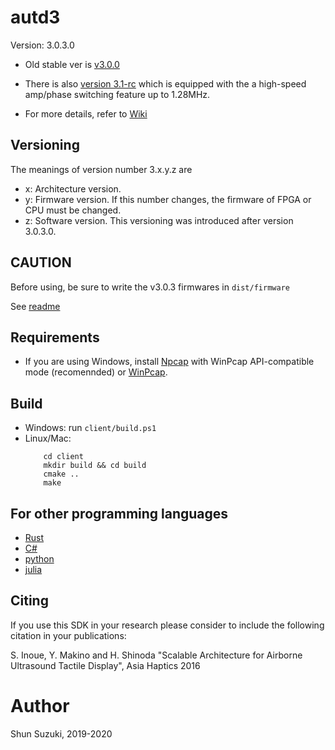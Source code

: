 # autd3 #

Version: 3.0.3.0

* Old stable ver is [v3.0.0](https://github.com/shinolab/autd3-library-software/tree/v3.0.0)

* There is also [version 3.1-rc](https://github.com/shinolab/autd3.1) which is equipped with the a high-speed amp/phase switching feature up to 1.28MHz.

* For more details, refer to [Wiki](https://github.com/shinolab/autd3-library-software/wiki)

## Versioning ##

The meanings of version number 3.x.y.z are
* x: Architecture version.
* y: Firmware version. If this number changes, the firmware of FPGA or CPU must be changed.
* z: Software version.
This versioning was introduced after version 3.0.3.0.

## CAUTION ##

Before using, be sure to write the v3.0.3 firmwares in `dist/firmware`

See [readme](/dist/firmware/readme.md)

## Requirements

* If you are using Windows, install [Npcap](https://nmap.org/npcap/) with WinPcap API-compatible mode (recomennded) or [WinPcap](https://www.winpcap.org/).

## Build ##

* Windows: run `client/build.ps1`
* Linux/Mac: 
    ```
        cd client
        mkdir build && cd build
        cmake ..
        make
    ```

## For other programming languages ##

* [Rust](https://github.com/shinolab/ruautd)
* [C#](https://github.com/shinolab/autd3sharp)
* [python](https://github.com/shinolab/pyautd)
* [julia](https://github.com/shinolab/AUTD3.jl)

## Citing

If you use this SDK in your research please consider to include the following citation in your publications:

S. Inoue, Y. Makino and H. Shinoda "Scalable Architecture for Airborne Ultrasound Tactile Display", Asia Haptics 2016


# Author #

Shun Suzuki, 2019-2020
